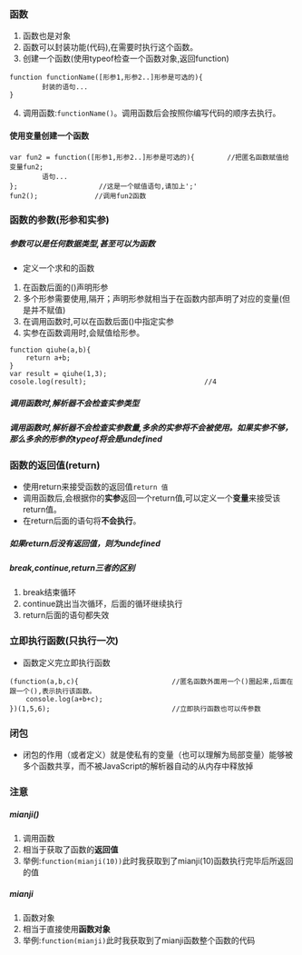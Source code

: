### 函数
1. 函数也是对象
2. 函数可以封装功能(代码),在需要时执行这个函数。
3. 创建一个函数(使用typeof检查一个函数对象,返回function)
```
function functionName([形参1,形参2..]形参是可选的){
        封装的语句...
}
```
4. 调用函数:`functionName()`。调用函数后会按照你编写代码的顺序去执行。



#### 使用变量创建一个函数
```
var fun2 = function([形参1,形参2..]形参是可选的){        //把匿名函数赋值给变量fun2;
        语句...
};                    //这是一个赋值语句,请加上';'
fun2();              //调用fun2函数
```

### 函数的参数(形参和实参)
##### 参数可以是任何数据类型,甚至可以为函数
- 定义一个求和的函数
1. 在函数后面的()声明形参
2. 多个形参需要使用,隔开；声明形参就相当于在函数内部声明了对应的变量(但是并不赋值)
3. 在调用函数时,可以在函数后面()中指定实参
4. 实参在函数调用时,会赋值给形参。
```
function qiuhe(a,b){
    return a+b;
}
var result = qiuhe(1,3);                   
cosole.log(result);                             //4
```
##### 调用函数时,解析器不会检查实参类型
##### 调用函数时,解析器不会检查实参数量,多余的实参将不会被使用。如果实参不够，那么多余的形参的typeof将会是undefined

### 函数的返回值(return)
- 使用return来接受函数的返回值`return 值`
- 调用函数后,会根据你的**实参**返回一个return值,可以定义一个**变量**来接受该return值。
- 在return后面的语句将**不会执行**。
##### 如果return后没有返回值，则为undefined
##### break,continue,return三者的区别
1. break结束循环
2. continue跳出当次循环，后面的循环继续执行
3. return后面的语句都失效
### 立即执行函数(只执行一次)
- 函数定义完立即执行函数
```        
(function(a,b,c){                       //匿名函数外面用一个()圈起来,后面在跟一个(),表示执行该函数。
    console.log(a+b+c);
})(1,5,6);                              //立即执行函数也可以传参数
```
### 闭包
- 闭包的作用（或者定义）就是使私有的变量（也可以理解为局部变量）能够被多个函数共享，而不被JavaScript的解析器自动的从内存中释放掉
### 注意
##### mianji()
1. 调用函数
2. 相当于获取了函数的**返回值**
3. 举例:`function(mianji(10))`此时我获取到了mianji(10)函数执行完毕后所返回的值
##### mianji
1. 函数对象
2. 相当于直接使用**函数对象**
3. 举例:`function(mianji)`此时我获取到了mianji函数整个函数的代码

